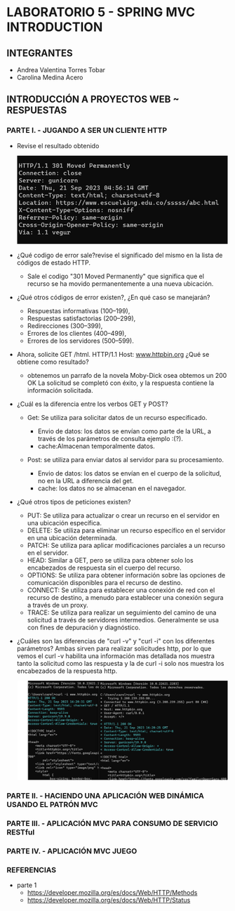 # LABORATORIO 5 - SPRING MVC INTRODUCTION

## INTEGRANTES
- Andrea Valentina Torres Tobar
- Carolina Medina Acero 



## INTRODUCCIÓN A PROYECTOS WEB ~ RESPUESTAS

### PARTE I. - JUGANDO A SER UN CLIENTE HTTP
- Revise el resultado obtenido

     ![image](Recursos/301.png)


- ¿Qué codigo de error sale?revise el significado del mismo en la lista de códigos de estado HTTP.
    - Sale el codigo "301 Moved Permanently" que significa  que el recurso se ha movido permanentemente  a una nueva ubicación.

- ¿Qué otros códigos de error existen?, ¿En qué caso se manejarán?
    - Respuestas informativas (100–199),
    - Respuestas satisfactorias (200–299),
    - Redirecciones (300–399),
    - Errores de los clientes (400–499),
    - Errores de los servidores (500–599).

- Ahora, solicite GET /html. HTTP/1.1 Host: www.httpbin.org ¿Qué se obtiene como resultado?
    - obtenemos un parrafo  de la novela Moby-Dick osea obtemos  un 200 OK  La solicitud se completó con éxito, y la respuesta contiene la información solicitada.

-  ¿Cuál es la diferencia entre los verbos GET y POST?
    - Get: Se utiliza para solicitar datos  de un recurso especificado.
        - Envio de datos:  los datos se envían como parte de la URL, a través de los parámetros de consulta  ejemplo :(?).
        - cache:Almacenan temporalmente datos. 

    - Post:  se utiliza para enviar datos al servidor para su procesamiento. 
        - Envio de datos: los datos se envían en el cuerpo de la solicitud, no en la URL a diferencia del get. 
        - cache: los datos no se almacenan en el navegador.

-  ¿Qué otros tipos de peticiones existen?

   - PUT: Se utiliza para actualizar o crear un recurso en el servidor en una ubicación específica. 
   - DELETE: Se utiliza para eliminar un recurso específico en el servidor en una ubicación determinada. 
   - PATCH: Se utiliza para aplicar modificaciones parciales a un recurso en el servidor.
   - HEAD: Similar a GET, pero se utiliza para obtener solo los encabezados de respuesta sin el cuerpo del recurso.
   - OPTIONS: Se utiliza para obtener información sobre las opciones de comunicación disponibles para el recurso de destino. 
   - CONNECT: Se utiliza para establecer una conexión de red con el recurso de destino, a menudo para establecer una conexión segura a través de un proxy.
   - TRACE: Se utiliza para realizar un seguimiento del camino de una solicitud a través de servidores intermedios. Generalmente se usa con fines de depuración y diagnóstico.

- ¿Cuáles son las diferencias de "curl -v" y "curl -i" con los diferentes parámetros?
Ambas sirven para realizar solicitudes http, por lo que vemos el curl -v habilita una información mas detallada nos muestra tanto la solicitud como las respuesta   y  la de  curl -i  solo nos muestra los encabezados de la respuesta http.

     ![image](Recursos/curl.png)




### PARTE II. - HACIENDO UNA APLICACIÓN WEB DINÁMICA USANDO EL PATRÓN MVC




### PARTE III. - APLICACIÓN MVC PARA CONSUMO DE SERVICIO RESTful





### PARTE IV. - APLICACIÓN MVC JUEGO



### REFERENCIAS
- parte 1
    - https://developer.mozilla.org/es/docs/Web/HTTP/Methods
    - https://developer.mozilla.org/es/docs/Web/HTTP/Status 